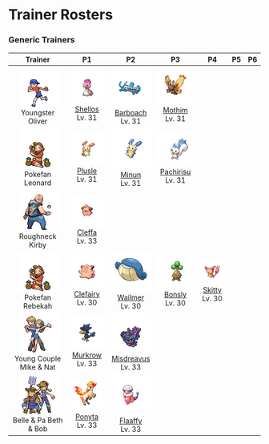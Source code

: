 # Trainer Rosters

### Generic Trainers

| Trainer | P1 | P2 | P3 | P4 | P5 | P6 |
|:-------:|:--:|:--:|:--:|:--:|:--:|:--:|
| ![Youngster Oliver](../../assets/trainers/youngster.png "Youngster Oliver")<br>Youngster Oliver | ![Shellos](../../assets/sprites/shellos/front.gif "Shellos")<br>[Shellos](../../pokemon/shellos.md/)<br>Lv. 31 | ![Barboach](../../assets/sprites/barboach/front.gif "Barboach")<br>[Barboach](../../pokemon/barboach.md/)<br>Lv. 31 | ![Mothim](../../assets/sprites/mothim/front.gif "Mothim")<br>[Mothim](../../pokemon/mothim.md/)<br>Lv. 31 |
| ![Pokefan Leonard](../../assets/trainers/pokefan.png "Pokefan Leonard")<br>Pokefan Leonard | ![Plusle](../../assets/sprites/plusle/front.gif "Plusle")<br>[Plusle](../../pokemon/plusle.md/)<br>Lv. 31 | ![Minun](../../assets/sprites/minun/front.gif "Minun")<br>[Minun](../../pokemon/minun.md/)<br>Lv. 31 | ![Pachirisu](../../assets/sprites/pachirisu/front.gif "Pachirisu")<br>[Pachirisu](../../pokemon/pachirisu.md/)<br>Lv. 31 |
| ![Roughneck Kirby](../../assets/trainers/roughneck.png "Roughneck Kirby")<br>Roughneck Kirby | ![Cleffa](../../assets/sprites/cleffa/front.gif "Cleffa")<br>[Cleffa](../../pokemon/cleffa.md/)<br>Lv. 33 |
| ![Pokefan Rebekah](../../assets/trainers/pokefan.png "Pokefan Rebekah")<br>Pokefan Rebekah | ![Clefairy](../../assets/sprites/clefairy/front.gif "Clefairy")<br>[Clefairy](../../pokemon/clefairy.md/)<br>Lv. 30 | ![Wailmer](../../assets/sprites/wailmer/front.gif "Wailmer")<br>[Wailmer](../../pokemon/wailmer.md/)<br>Lv. 30 | ![Bonsly](../../assets/sprites/bonsly/front.gif "Bonsly")<br>[Bonsly](../../pokemon/bonsly.md/)<br>Lv. 30 | ![Skitty](../../assets/sprites/skitty/front.gif "Skitty")<br>[Skitty](../../pokemon/skitty.md/)<br>Lv. 30 |
| ![Young Couple Mike & Nat](../../assets/trainers/young_couple.png "Young Couple Mike & Nat")<br>Young Couple Mike & Nat | ![Murkrow](../../assets/sprites/murkrow/front.gif "Murkrow")<br>[Murkrow](../../pokemon/murkrow.md/)<br>Lv. 33 | ![Misdreavus](../../assets/sprites/misdreavus/front.gif "Misdreavus")<br>[Misdreavus](../../pokemon/misdreavus.md/)<br>Lv. 33 |
| ![Belle & Pa Beth & Bob](../../assets/trainers/belle_pa.png "Belle & Pa Beth & Bob")<br>Belle & Pa Beth & Bob | ![Ponyta](../../assets/sprites/ponyta/front.gif "Ponyta")<br>[Ponyta](../../pokemon/ponyta.md/)<br>Lv. 33 | ![Flaaffy](../../assets/sprites/flaaffy/front.gif "Flaaffy")<br>[Flaaffy](../../pokemon/flaaffy.md/)<br>Lv. 33 |


